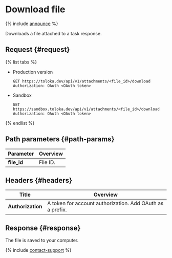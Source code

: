 # Download file

{% include [announce](../_includes/announce.md) %}

Downloads a file attached to a task response.

## Request {#request}

{% list tabs %}

- Production version

    ```no-highlight
    GET https://toloka.dev/api/v1/attachments/<file_id>/download
    Authorization: OAuth <OAuth token>
    ```

- Sandbox

    ```no-highlight
    GET https://sandbox.toloka.dev/api/v1/attachments/<file_id>/download
    Authorization: OAuth <OAuth token>
    ```

{% endlist %}

## Path parameters {#path-params}

Parameter | Overview
----- | -----
**file_id** | File ID.

## Headers {#headers}

Title | Overview
----- | -----
**Authorization** | A token for account authorization. Add OAuth as a prefix.

## Response {#response}

The file is saved to your computer.

{% include [contact-support](../../guide/_includes/contact-support.md) %}